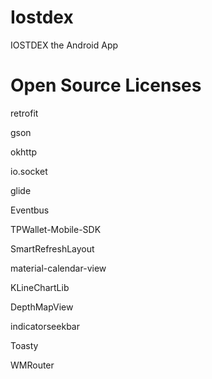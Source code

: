 # Iostdex
IOSTDEX the Android App

Open Source Licenses
=====================

retrofit

gson

okhttp

io.socket

glide

Eventbus

TPWallet-Mobile-SDK

SmartRefreshLayout

material-calendar-view

KLineChartLib

DepthMapView

indicatorseekbar

Toasty

WMRouter
